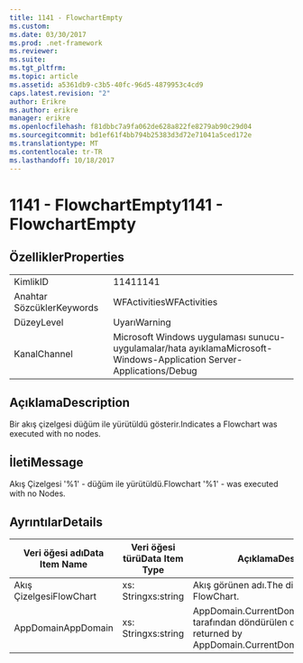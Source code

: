 ```yaml
---
title: 1141 - FlowchartEmpty
ms.custom: 
ms.date: 03/30/2017
ms.prod: .net-framework
ms.reviewer: 
ms.suite: 
ms.tgt_pltfrm: 
ms.topic: article
ms.assetid: a5361db9-c3b5-40fc-96d5-4879953c4cd9
caps.latest.revision: "2"
author: Erikre
ms.author: erikre
manager: erikre
ms.openlocfilehash: f81dbbc7a9fa062de628a822fe8279ab90c29d04
ms.sourcegitcommit: bd1ef61f4bb794b25383d3d72e71041a5ced172e
ms.translationtype: MT
ms.contentlocale: tr-TR
ms.lasthandoff: 10/18/2017
---
```

# <a name="1141---flowchartempty"></a><span data-ttu-id="fb1ca-102">1141 - FlowchartEmpty</span><span class="sxs-lookup"><span data-stu-id="fb1ca-102">1141 - FlowchartEmpty</span></span>
## <a name="properties"></a><span data-ttu-id="fb1ca-103">Özellikler</span><span class="sxs-lookup"><span data-stu-id="fb1ca-103">Properties</span></span>  
  
|||  
|-|-|  
|<span data-ttu-id="fb1ca-104">Kimlik</span><span class="sxs-lookup"><span data-stu-id="fb1ca-104">ID</span></span>|<span data-ttu-id="fb1ca-105">1141</span><span class="sxs-lookup"><span data-stu-id="fb1ca-105">1141</span></span>|  
|<span data-ttu-id="fb1ca-106">Anahtar Sözcükler</span><span class="sxs-lookup"><span data-stu-id="fb1ca-106">Keywords</span></span>|<span data-ttu-id="fb1ca-107">WFActivities</span><span class="sxs-lookup"><span data-stu-id="fb1ca-107">WFActivities</span></span>|  
|<span data-ttu-id="fb1ca-108">Düzey</span><span class="sxs-lookup"><span data-stu-id="fb1ca-108">Level</span></span>|<span data-ttu-id="fb1ca-109">Uyarı</span><span class="sxs-lookup"><span data-stu-id="fb1ca-109">Warning</span></span>|  
|<span data-ttu-id="fb1ca-110">Kanal</span><span class="sxs-lookup"><span data-stu-id="fb1ca-110">Channel</span></span>|<span data-ttu-id="fb1ca-111">Microsoft Windows uygulaması sunucu-uygulamalar/hata ayıklama</span><span class="sxs-lookup"><span data-stu-id="fb1ca-111">Microsoft-Windows-Application Server-Applications/Debug</span></span>|  
  
## <a name="description"></a><span data-ttu-id="fb1ca-112">Açıklama</span><span class="sxs-lookup"><span data-stu-id="fb1ca-112">Description</span></span>  
 <span data-ttu-id="fb1ca-113">Bir akış çizelgesi düğüm ile yürütüldü gösterir.</span><span class="sxs-lookup"><span data-stu-id="fb1ca-113">Indicates a Flowchart was executed with no nodes.</span></span>  
  
## <a name="message"></a><span data-ttu-id="fb1ca-114">İleti</span><span class="sxs-lookup"><span data-stu-id="fb1ca-114">Message</span></span>  
 <span data-ttu-id="fb1ca-115">Akış Çizelgesi '%1' - düğüm ile yürütüldü.</span><span class="sxs-lookup"><span data-stu-id="fb1ca-115">Flowchart '%1' - was executed with no Nodes.</span></span>  
  
## <a name="details"></a><span data-ttu-id="fb1ca-116">Ayrıntılar</span><span class="sxs-lookup"><span data-stu-id="fb1ca-116">Details</span></span>  
  
|<span data-ttu-id="fb1ca-117">Veri öğesi adı</span><span class="sxs-lookup"><span data-stu-id="fb1ca-117">Data Item Name</span></span>|<span data-ttu-id="fb1ca-118">Veri öğesi türü</span><span class="sxs-lookup"><span data-stu-id="fb1ca-118">Data Item Type</span></span>|<span data-ttu-id="fb1ca-119">Açıklama</span><span class="sxs-lookup"><span data-stu-id="fb1ca-119">Description</span></span>|  
|--------------------|--------------------|-----------------|  
|<span data-ttu-id="fb1ca-120">Akış Çizelgesi</span><span class="sxs-lookup"><span data-stu-id="fb1ca-120">FlowChart</span></span>|<span data-ttu-id="fb1ca-121">xs: String</span><span class="sxs-lookup"><span data-stu-id="fb1ca-121">xs:string</span></span>|<span data-ttu-id="fb1ca-122">Akış görünen adı.</span><span class="sxs-lookup"><span data-stu-id="fb1ca-122">The display name of the FlowChart.</span></span>|  
|<span data-ttu-id="fb1ca-123">AppDomain</span><span class="sxs-lookup"><span data-stu-id="fb1ca-123">AppDomain</span></span>|<span data-ttu-id="fb1ca-124">xs: String</span><span class="sxs-lookup"><span data-stu-id="fb1ca-124">xs:string</span></span>|<span data-ttu-id="fb1ca-125">AppDomain.CurrentDomain.FriendlyName tarafından döndürülen dize.</span><span class="sxs-lookup"><span data-stu-id="fb1ca-125">The string returned by AppDomain.CurrentDomain.FriendlyName.</span></span>|
